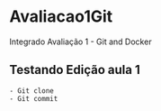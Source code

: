 # Avaliacao1Git

Integrado Avaliação 1 - Git and Docker

## Testando Edição aula 1

    - Git clone
    - Git commit
